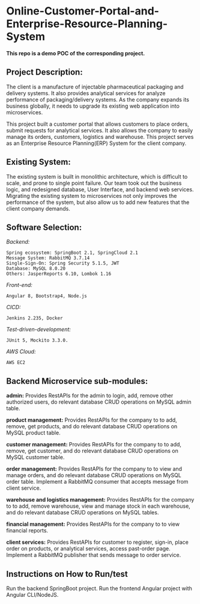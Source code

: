 # Online-Customer-Portal-and-Enterprise-Resource-Planning-System

**This repo is a demo POC of the corresponding project.**

## Project Description: ##
The client is a manufacture of injectable pharmaceutical packaging and delivery systems.  It also provides analytical services for analyze performance of packaging/delivery systems. As the company expands its business globally, it needs to upgrade its existing web application into microservices.

This project built a customer portal that allows customers to place orders, submit requests for analytical services. It also allows the company to easily manage its orders, customers, logistics and warehouse. This project serves as an Enterprise Resource Planning(ERP) System for the client company.

## Existing System: ##

The existing system is built in monolithic architecture, which is difficult to scale, and prone to single point failure. Our team took out the business logic, and redesigned database, User Interface, and backend web services. Migrating the existing system to microservices not only improves the performance of the system, but also allow us to add new features that the client company demands. 

## Software Selection: ##
*Backend:*

    Spring ecosystem: SpringBoot 2.1, SpringCloud 2.1
    Message System: RabbitMQ 3.7.14
    Single-Sign-On: Spring Security 5.1.5, JWT
    Database: MySQL 8.0.20 
    Others: JasperReports 6.10, Lombok 1.16

*Front-end:*

    Angular 8, Bootstrap4, Node.js 

*CICD:*

    Jenkins 2.235, Docker

*Test-driven-development:*

    JUnit 5, Mockito 3.3.0.
 
*AWS Cloud:*

    AWS EC2

## Backend Microservice sub-modules: ##
**admin:** Provides RestAPIs for the admin to login, add, remove other authorized users, do relevant database CRUD operations on MySQL admin table.

**product management:** Provides RestAPIs for the company to to add, remove, get products, and do relevant database CRUD operations on MySQL product table.

**customer management:** Provides RestAPIs for the company to to add, remove, get customer, and do relevant database CRUD operations on MySQL customer table.

**order management:** Provides RestAPIs for the company to to view and manage orders, and do relevant database CRUD operations on MySQL order table. Implement a RabbitMQ consumer that accepts message from client service.

**warehouse and logistics management:** Provides RestAPIs for the company to to add, remove warehouse, view and manage stock in each warehouse, and do relevant database CRUD operations on MySQL tables.

**financial management:** Provides RestAPIs for the company to to view financial reports.

**client services:** Provides RestAPIs for customer to register, sign-in, place order on products, or analytical services, access past-order page. Implement a RabbitMQ publisher that sends message to order service.

## Instructions on How to Run/test ##
Run the backend SpringBoot project.
Run the frontend Angular project with Angular CLI/NodeJS.
